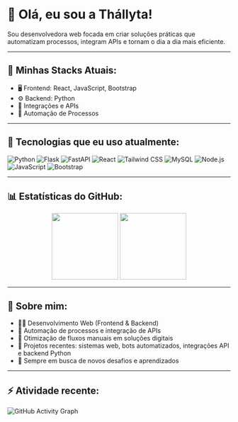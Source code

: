 # 👋 Olá, eu sou a Thállyta!

Sou desenvolvedora web focada em criar soluções práticas que automatizam processos, integram APIs e tornam o dia a dia mais eficiente.

---

## 🧰 Minhas Stacks Atuais:

- 🖥️ Frontend: React, JavaScript, Bootstrap  
- ⚙️ Backend: Python
- 🔄 Integrações e APIs  
- 🤖 Automação de Processos  

---

## 🚀 Tecnologias que eu uso atualmente:

![Python](https://img.shields.io/badge/Python-3776AB?style=for-the-badge&logo=python&logoColor=white)
![Flask](https://img.shields.io/badge/Flask-000000?style=for-the-badge&logo=flask&logoColor=white)
![FastAPI](https://img.shields.io/badge/FastAPI-009688?style=for-the-badge&logo=fastapi&logoColor=white)
![React](https://img.shields.io/badge/React-20232A?style=for-the-badge&logo=react&logoColor=61DAFB)
![Tailwind CSS](https://img.shields.io/badge/Tailwind_CSS-38B2AC?style=for-the-badge&logo=tailwind-css&logoColor=white)
![MySQL](https://img.shields.io/badge/MySQL-4479A1?style=for-the-badge&logo=mysql&logoColor=white)
![Node.js](https://img.shields.io/badge/Node.js-339933?style=for-the-badge&logo=node.js&logoColor=white)
![JavaScript](https://img.shields.io/badge/JavaScript-F7DF1E?style=for-the-badge&logo=javascript&logoColor=black)
![Bootstrap](https://img.shields.io/badge/Bootstrap-563D7C?style=for-the-badge&logo=bootstrap&logoColor=white)

---

## 📊 Estatísticas do GitHub:

<div align="center">
  <img src="https://github-readme-stats.vercel.app/api?username=amorimtata&show_icons=true&theme=radical" height="150"/>
  <img src="https://github-readme-stats.vercel.app/api/top-langs/?username=amorimtata&layout=compact&theme=radical" height="150"/>
</div>

---

## 🌱 Sobre mim:

- 👩‍💻 Desenvolvimento Web (Frontend & Backend)  
- 🤖 Automação de processos e integração de APIs  
- 🔄 Otimização de fluxos manuais em soluções digitais  
- 🎯 Projetos recentes: sistemas web, bots automatizados, integrações API e backend Python 
- 💬 Sempre em busca de novos desafios e aprendizados  

---

## ⚡ Atividade recente:

![GitHub Activity Graph](https://github-readme-activity-graph.vercel.app/graph?username=amorimtata&theme=github-compact)
